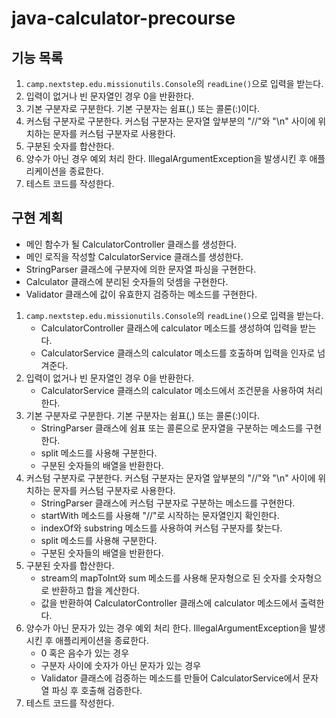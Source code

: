 # java-calculator-precourse

## 기능 목록
1. ```camp.nextstep.edu.missionutils.Console```의 ```readLine()```으로 입력을 받는다.
2. 입력이 없거나 빈 문자열인 경우 0을 반환한다.
3. 기본 구분자로 구분한다. 기본 구분자는 쉼표(,) 또는 콜론(:)이다.
4. 커스텀 구분자로 구분한다. 커스텀 구분자는 문자열 앞부분의 "//"와 "\n" 사이에 위치하는 문자를 커스텀 구분자로 사용한다.
5. 구분된 숫자를 합산한다.
6. 양수가 아닌 경우 예외 처리 한다. IllegalArgumentException을 발생시킨 후 애플리케이션을 종료한다.
7. 테스트 코드를 작성한다.

## 구현 계획
- 메인 함수가 될 CalculatorController 클래스를 생성한다.
- 메인 로직을 작성할 CalculatorService 클래스를 생성한다.
- StringParser 클래스에 구분자에 의한 문자열 파싱을 구현한다.
- Calculator 클래스에 분리된 숫자들의 덧셈을 구현한다.
- Validator 클래스에 값이 유효한지 검증하는 메소드를 구현한다.

1. ```camp.nextstep.edu.missionutils.Console```의 ```readLine()```으로 입력을 받는다.
   - CalculatorController 클래스에 calculator 메소드를 생성하여 입력을 받는다.
   - CalculatorService 클래스의 calculator 메소드를 호출하며 입력을 인자로 넘겨준다.
2. 입력이 없거나 빈 문자열인 경우 0을 반환한다.
   - CalculatorService 클래스의 calculator 메소드에서 조건문을 사용하여 처리한다.
3. 기본 구분자로 구분한다. 기본 구분자는 쉼표(,) 또는 콜론(:)이다.
   - StringParser 클래스에 쉼표 또는 콜론으로 문자열을 구분하는 메소드를 구현한다.
   - split 메소드를 사용해 구분한다.
   - 구분된 숫자들의 배열을 반환한다.
4. 커스텀 구분자로 구분한다. 커스텀 구분자는 문자열 앞부분의 "//"와 "\n" 사이에 위치하는 문자를 커스텀 구분자로 사용한다.
   - StringParser 클래스에 커스텀 구분자로 구분하는 메소드를 구현한다.
   - startWith 메소드를 사용해 "//"로 시작하는 문자열인지 확인한다.
   - indexOf와 substring 메소드를 사용하여 커스텀 구분자를 찾는다.
   - split 메소드를 사용해 구분한다.
   - 구분된 숫자들의 배열을 반환한다.
5. 구분된 숫자를 합산한다.
   - stream의 mapToInt와 sum 메소드를 사용해 문자형으로 된 숫자를 숫자형으로 반환하고 합을 계산한다.
   - 값을 반환하여 CalculatorController 클래스에 calculator 메소드에서 출력한다.
6. 양수가 아닌 문자가 있는 경우 예외 처리 한다. IllegalArgumentException을 발생시킨 후 애플리케이션을 종료한다.
   - 0 혹은 음수가 있는 경우
   - 구분자 사이에 숫자가 아닌 문자가 있는 경우
   - Validator 클래스에 검증하는 메소드를 만들어 CalculatorService에서 문자열 파싱 후 호출해 검증한다.
7. 테스트 코드를 작성한다.